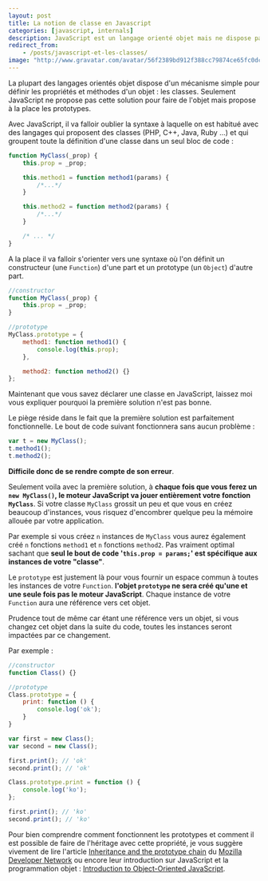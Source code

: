 ```yaml
---
layout: post
title: La notion de classe en Javascript
categories: [javascript, internals]
description: JavaScript est un langage orienté objet mais ne dispose pas de classes. Comment donc faire de l'objet sans classes ?
redirect_from:
    - /posts/javascript-et-les-classes/
image: "http://www.gravatar.com/avatar/56f2389bd912f388cc79874ce65fc0dc?s=200"
---
```


La plupart des langages orientés objet dispose d'un mécanisme simple pour définir les propriétés et méthodes d'un objet : les classes. Seulement JavaScript ne propose pas cette solution pour faire de l'objet mais propose à la place les prototypes.

Avec JavaScript, il va falloir oublier la syntaxe à laquelle on est habitué avec des langages qui proposent des classes (PHP, C++, Java, Ruby ...) et qui groupent toute la définition d'une classe dans un seul bloc de code :

```javascript
function MyClass(_prop) {
    this.prop = _prop;

    this.method1 = function method1(params) {
        /*...*/
    }

    this.method2 = function method2(params) {
        /*...*/
    }

    /* ... */
}
```

A la place il va falloir s'orienter vers une syntaxe où l'on définit un constructeur (une `Function`) d'une part et un prototype (un `Object`) d'autre part.

```javascript
//constructor
function MyClass(_prop) {
    this.prop = _prop;
}

//prototype
MyClass.prototype = {
    method1: function method1() {
        console.log(this.prop);
    },

    method2: function method2() {}
};
```

Maintenant que vous savez déclarer une classe en JavaScript, laissez moi vous expliquer pourquoi la première solution n'est pas bonne. 

Le piège réside dans le fait que la première solution est parfaitement fonctionnelle. Le bout de code suivant fonctionnera sans aucun problème :

```javascript
var t = new MyClass();
t.method1();
t.method2();
```

__Difficile donc de se rendre compte de son erreur__.

Seulement voila avec la première solution, à __chaque fois que vous ferez un `new MyClass()`, le moteur JavaScript va jouer entièrement votre fonction `MyClass`__. Si votre classe `MyClass` grossit un peu et que vous en créez beaucoup d'instances, vous risquez d'encombrer quelque peu la mémoire allouée par votre application. 

Par exemple si vous créez `n` instances de `MyClass` vous aurez également créé `n` fonctions `method1` et `n` fonctions `method2`. Pas vraiment optimal sachant que __seul le bout de code '`this.prop = params;`' est spécifique aux instances de votre "classe"__. 

Le `prototype` est justement là pour vous fournir un espace commun à toutes les instances de votre `Function`. __l'objet `prototype` ne sera créé qu'une et une seule fois pas le moteur JavaScript__. Chaque instance de votre `Function` aura une référence vers cet objet.

Prudence tout de même car étant une référence vers un objet, si vous changez cet objet dans la suite du code, toutes les instances seront impactées par ce changement.

Par exemple :

```javascript
//constructor
function Class() {}

//prototype
Class.prototype = {
    print: function () {
        console.log('ok');
    }
}

var first = new Class();
var second = new Class();

first.print(); // 'ok'
second.print(); // 'ok'

Class.prototype.print = function () {
    console.log('ko');
};

first.print(); // 'ko'
second.print(); // 'ko'
```

Pour bien comprendre comment fonctionnent les prototypes et comment il est possible de faire de l'héritage avec cette propriété, je vous suggère vivement de lire l'article [Inheritance and the prototype chain](https://developer.mozilla.org/en-US/docs/Web/JavaScript/Guide/Inheritance_and_the_prototype_chain) du [Mozilla Developer Network](https://developer.mozilla.org/en-US/) ou encore leur introduction sur JavaScript et la programmation objet : [Introduction to Object-Oriented JavaScript](https://developer.mozilla.org/en-US/docs/Web/JavaScript/Introduction_to_Object-Oriented_JavaScript).
